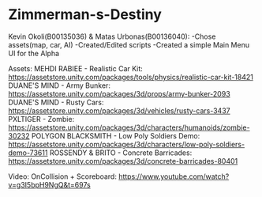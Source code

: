 # Zimmerman-s-Destiny

Kevin Okoli(B00135036) & Matas Urbonas(B00136040):
-Chose assets(map, car, AI)
-Created/Edited scripts 
-Created a simple Main Menu UI for the Alpha


Assets:
MEHDI RABIEE       - Realistic Car Kit:      https://assetstore.unity.com/packages/tools/physics/realistic-car-kit-18421
DUANE'S MIND       - Army Bunker:            https://assetstore.unity.com/packages/3d/props/army-bunker-2093
DUANE'S MIND       - Rusty Cars:             https://assetstore.unity.com/packages/3d/vehicles/rusty-cars-3437
PXLTIGER           - Zombie:                 https://assetstore.unity.com/packages/3d/characters/humanoids/zombie-30232
POLYGON BLACKSMITH - Low Poly Soldiers Demo: https://assetstore.unity.com/packages/3d/characters/low-poly-soldiers-demo-73611
ROSSENDY & BRITO   - Concrete Barricades:    https://assetstore.unity.com/packages/3d/concrete-barricades-80401



Video:
OnCollision + Scoreboard: https://www.youtube.com/watch?v=g3I5bpH9NgQ&t=697s
